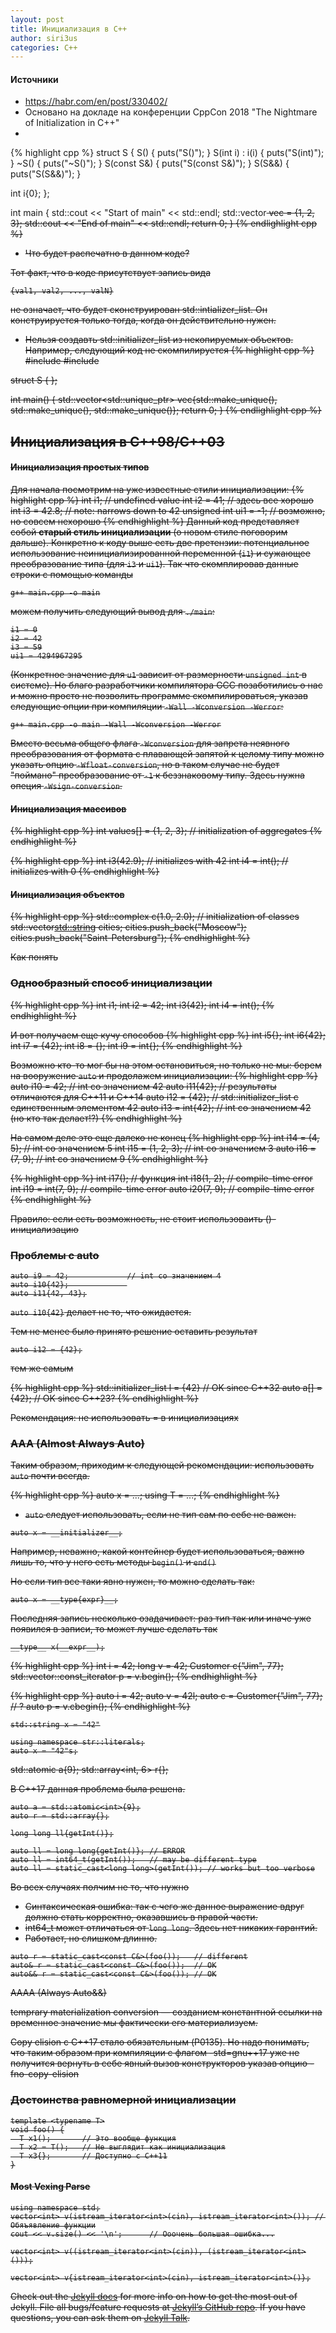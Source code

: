 ```yaml
---
layout: post
title: Инициализация в C++
author: siri3us
categories: C++
---
```


#### Источники
* https://habr.com/en/post/330402/
* Основано на докладе на конференции CppCon 2018 <span>"The Nightmare of Initialization in C++"</span>
*


{% highlight cpp %}
struct S {
  S() { puts("S()"); }
  S(int i) : i(i) { puts("S(int)"); }
  ~S() { puts("~S()"); }
  S(const S&) { puts("S(const S&)"); }
  S(S&&) { puts("S(S&&)"); }

  int i{0};
};

int main {
	std::cout << "Start of main" << std::endl;
  std::vector<S> vec = {1, 2, 3};
	std::cout << "End of main" << std::endl;
	return 0;
}
{% endlighlight cpp %}

* Что будет распечатно в данном коде?


 

Тот факт, что в коде присутствует запись вида
```
{val1, val2, ..., valN}
```
не означает, что будет сконструирован std::intializer_list. Он конструируется только тогда, когда он
действительно нужен.

* Нельзя создавть std::initializer_list из некопируемых объектов. Например, следующий код не скомпилируется
{% highlight cpp %}
#include <vector>
#include <memory>

struct S {
};

int main() {
	std::vector<std::unique_ptr<S>> vec{std::make_unique<S>(), 
	                                    std::make_unique<S>(),
	                                    std::make_unique<S>()};
	return 0;
}
{% endlighlight cpp %}

## Инициализация в C++98/C++03

#### Инициализация простых типов

Для начала посмотрим на уже известные стили инициализации:
{% highlight cpp %}
int i1;                        // undefined value
int i2 = 41;                   // здесь все хорошо
int i3 = 42.8;                 // note: narrows down to 42
unsigned int ui1 = -1;         // возможно, но совсем нехорошо
{% endhighlight %}
Данный код представляет собой __старый стиль инициализации__ (о новом стиле поговорим дальше).
Конкретно к коду выше есть две претензии: потенциальное использование неинициализированной переменной (`i1`) и
сужающее преобразование типа (для `i3` и `ui1`). Так что скомплировав данные строки с помощью команды
```
g++ main.cpp -o main
```
можем получить следующий вывод для `./main`:
```
i1 = 0
i2 = 42
i3 = 59
ui1 = 4294967295
```
(Конкретное значение для `u1` зависит от размерности `unsigned int` в системе).
Но благо разработчики компилятора GCC позаботились о нас и можно просто не позволить программе скомпилироваться,
указав следующие опции при компиляции `-Wall -Wconversion -Werror`:
```
g++ main.cpp -o main -Wall -Wconversion -Werror
```
Вместо весьма общего флага `-Wconversion` для запрета неявного преобразования от формата с плавающей запятой к целому типу
можно указать опцию `-Wfloat-conversion`, но в таком случае не будет "поймано" преобразование от `-1` к беззнаковому типу.
Здесь нужна опеция `-Wsign-conversion`.

#### Инициализация массивов

{% highlight cpp %}
int values[] = {1, 2, 3}; // initialization of aggregates
{% endhighlight %}

{% highlight cpp %}
int i3(42.9);                      // initializes with 42
int i4 = int();                    // initializes with 0
{% endhighlight %}

#### Инициализация объектов
{% highlight cpp %}
std::complex<double> c(1.0, 2.0);  // initialization of classes
std::vector<std::string> cities;
cities.push_back("Moscow");
cities.push_back("Saint-Petersburg");
{% endhighlight %}

Как понять

### Однообразный способ инициализации
{% highlight cpp %}
int i1;
int i2 = 42;
int i3(42);
int i4 = int();
{% endhighlight %}

И вот получаем еще кучу способов
{% highlight cpp %}
int i5{};
int i6{42};
int i7 = {42};
int i8 = {};
int i9 = int{};
{% endhighlight %}

Возможно кто-то мог бы на этом остановиться, но только не мы: берем на вооружение `auto`
и продолажем инициализации:
{% highlight cpp %}
auto i10 = 42;            // int со значением 42
auto i11{42};             // результаты отличаются для C++11 и C++14
auto i12 = {42};          // std::initializer_list<int> с единственным элементом 42
auto i13 = int{42};       // int со значением 42 (но кто так делает!?)
{% endhighlight %}

На самом деле это еще далеко не конец
{% highlight cpp %}
int i14 = (4, 5);         // int со значением 5
int i15 = (1, 2, 3);      // int со значением 3
auto i16 = (7, 9);        // int со значением 9
{% endhighlight %}


{% highlight cpp %}
int i17();                // функция
int i18(1, 2);            // compile-time error
int i19 = int(7, 9);      // compile-time error
auto i20(7, 9);           // compile-time error
{% endhighlight %}

Правило: если есть возможность, не стоит использоваить ()-инициализацию

### Проблемы с auto
```
auto i9 = 42;             // int со значением 4
auto i10{42};             
auto i11{42, 43};
```

`auto i10{42}` делает не то, что ожидается.

Тем не менее было принято решение оставить результат
```
auto i12 = {42};
```
тем же самым

{% highlight cpp %}
std::initializer_list<auto> l = {42} // OK since C++32
auto a[] = {42};                     // OK since C++23?
{% endhighlight %}

Рекомендация: не использовать = в инициализациях

### AAA (Almost Always Auto)
Таким образом, приходим к следующей рекомендации: использовать `auto` почти всегда.

{% highlight cpp %}
auto x = ...;
using T = ...;
{% endhighlight %}

* `auto` следует использовать, если не тип сам по себе не важен.
```
auto x = __initializer__;
```
Например, неважно, какой контейнер будет использоваться, важно лишь то, что у него есть
методы `begin()` и `end()`

Но если тип все таки явно нужен, то можно сделать так:
```
auto x = __type{expr}__;
```

Последняя запись несколько озадачивает: раз тип так или иначе уже появился в записи, то может
лучше сделать так
```
__type__ x(__expr__);
```

{% highlight cpp %}
int i = 42;
long v = 42;
Customer c{"Jim", 77};
std::vector<int>::const_iterator p = v.begin();
{% endhighlight %}

{% highlight cpp %}
auto i = 42;
auto v = 42l;
auto c = Customer{"Jim", 77};  // ?
auto p = v.cbegin();
{% endhighlight %}

```
std::string x = "42"
```

```
using namespace str::literals;
auto x = "42"s;
```

std::atomic<int> a{9};
std::array<int, 6> r{};

В C++17 данная проблема была решена.
```
auto a = std::atomic<int>{9};
auto r = std::array{};
```

```
long long ll{getInt()};
```

```
auto ll = long long{getInt()}; // ERROR
auto ll = int64_t(getInt());   // may be different type
auto ll = static_cast<long long>(getInt()); // works but too verbose
```
Во всех случаях полчим не то, что нужно
* Синтаксическая ошибка: так с чего же данное выражение вдруг должно стать корректно, оказавшись
в правой части.
* int64_t может отличаться от `long long`. Здесь нет никаких гарантий.
* Работает, но слишком длинно.

```
auto r = static_cast<const C&>(foo());   // different
auto& r = static_cast<const C&>(foo());  // OK
auto&& r = static_cast<const C&>(foo()); // OK
```

AAAA (Always Auto&&)

temprary materialization conversion &mdash; созданием константной ссылки
на временное значение мы фактически его материализуем.

Copy elision с C++17 стало обязательным (P0135). Но надо понимать, что
таким образом при компиляции с флагом -std=gnu++17 уже не получится
вернуть в себе явный вызов конструкторов указав опцию -fno-copy-elision

### Достоинства равномерной инициализации
```
template <typename T>
void foo() {
  T x1();       // Это вообще функция
  T x2 = T();   // Не выглядит как инициализация
  T x3{};       // Доступно с C++11
}
```

#### Most Vexing Parse
```
using namespace std;
vector<int> v(istream_iterator<int>(cin), istream_iterator<int>()); // Обяъявление функции
cout << v.size() << '\n';      // Ооочень большая ошибка...
```
```
vector<int> v((istream_iterator<int>(cin)), (istream_iterator<int>()));
```

```
vector<int> v{istream_iterator<int>(cin), istream_iterator<int>()};
```

Check out the [Jekyll docs][jekyll-docs] for more info on how to get the most out of Jekyll. File all bugs/feature requests at [Jekyll’s GitHub repo][jekyll-gh]. If you have questions, you can ask them on [Jekyll Talk][jekyll-talk].


[jekyll-docs]: https://jekyllrb.com/docs/home
[jekyll-gh]:   https://github.com/jekyll/jekyll
[jekyll-talk]: https://talk.jekyllrb.com/
